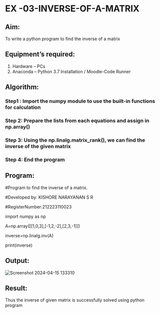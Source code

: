 # EX -03-INVERSE-OF-A-MATRIX
## Aim:
To write a python program to find the inverse of a matrix
## Equipment’s required:
1. 	Hardware – PCs
2. 	Anaconda – Python 3.7 Installation / Moodle-Code Runner
## Algorithm:
### Step1 : Import the numpy module to use the built-in functions for calculation
### Step 2: Prepare the lists from each equations and assign in np.array()
### Step 3: Using the np.linalg.matrix_rank(), we can find the inverse of the given matrix
### Step 4: End the program

## Program:
#Program to find the inverse of a matrix.

#Developed by: KISHORE NARAYANAN S R

#RegisterNumber:212223110023

import numpy as np

A=np.array([[1,0,3],[-1,2,-2],[2,3,-1]])

inverse=np.linalg.inv(A)

print(inverse)


## Output:
![Screenshot 2024-04-15 133310](https://github.com/KISHORENARAYANANSR/INVERSE-OF-A-MATRIX/assets/148202102/26de4406-bf09-4af6-8b06-67627da8245d)

## Result:
Thus the inverse of given matrix is successfully solved using python program

